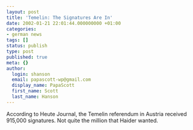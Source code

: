 ```yaml
---
layout: post
title: 'Temelin: The Signatures Are In'
date: 2002-01-21 22:01:44.000000000 +01:00
categories:
- german news
tags: []
status: publish
type: post
published: true
meta: {}
author:
  login: shanson
  email: papascott-wp@gmail.com
  display_name: PapaScott
  first_name: Scott
  last_name: Hanson
---
```

<p>According to Heute Journal, the Temelin referendum in Austria received 915,000 signatures. Not quite the million that Haider wanted.</p>
